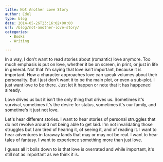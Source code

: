 ```yaml
---
title: Not Another Love Story
author: Edel
type: blog
date: 2014-05-26T23:16:02+00:00
url: /blog/not-another-love-story/
categories:
  - Books
  - Writing

---
```

In a way, I don't want to read stories about (romantic) love anymore. Too much emphasis is put on love, whether it be on screen, in print, or just in life in general. Not that I'm saying that love isn't important, because it is important. How a character approaches love can speak volumes about their personality. But I just don't want it to be the main plot, or even a sub-plot. I just want love to be there. Just let it happen or note that it has happened already.

Love drives us but it isn't the only thing that drives us. Sometimes it's survival, sometimes it's the desire for status, sometimes it's our family, and sometime's it just not love.

Let's hear different stories. I want to hear stories of personal struggles that do not revolve around not being able to get laid. I'm not invalidating those struggles but I am tired of hearing it, of seeing it, and of reading it. I want to hear adventures in faraway lands that may or may not be real. I want to hear tales of fantasy. I want to experience something more than just love.

I guess all it boils down to is that love is overrated and while important, it's still not as important as we think it is.



